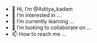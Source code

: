 - 👋 Hi, I’m @Aditya_kadam
- 👀 I’m interested in ...
- 🌱 I’m currently learning ...
- 💞️ I’m looking to collaborate on ...
- 📫 How to reach me ...

<!---
Aditya1628gsia/Aditya1628gsia is a ✨ special ✨ repository because its `README.md` (this file) appears on your GitHub profile.
You can click the Preview link to take a look at your changes.
--->
